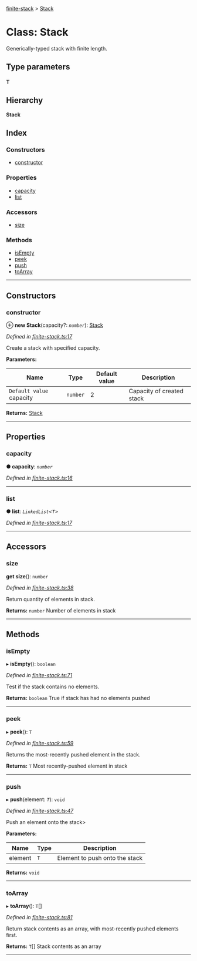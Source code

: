 [finite-stack](../README.md) > [Stack](../classes/stack.md)

# Class: Stack

Generically-typed stack with finite length.

## Type parameters
#### T 
## Hierarchy

**Stack**

## Index

### Constructors

* [constructor](stack.md#constructor)

### Properties

* [capacity](stack.md#capacity)
* [list](stack.md#list)

### Accessors

* [size](stack.md#size)

### Methods

* [isEmpty](stack.md#isempty)
* [peek](stack.md#peek)
* [push](stack.md#push)
* [toArray](stack.md#toarray)

---

## Constructors

<a id="constructor"></a>

###  constructor

⊕ **new Stack**(capacity?: *`number`*): [Stack](stack.md)

*Defined in [finite-stack.ts:17](https://github.com/strong-roots-capital/finite-stack/blob/e3ca9fe/src/finite-stack.ts#L17)*

Create a stack with specified capacity.

**Parameters:**

| Name | Type | Default value | Description |
| ------ | ------ | ------ | ------ |
| `Default value` capacity | `number` | 2 |  Capacity of created stack |

**Returns:** [Stack](stack.md)

___

## Properties

<a id="capacity"></a>

###  capacity

**● capacity**: *`number`*

*Defined in [finite-stack.ts:16](https://github.com/strong-roots-capital/finite-stack/blob/e3ca9fe/src/finite-stack.ts#L16)*

___
<a id="list"></a>

###  list

**● list**: *`LinkedList`<`T`>*

*Defined in [finite-stack.ts:17](https://github.com/strong-roots-capital/finite-stack/blob/e3ca9fe/src/finite-stack.ts#L17)*

___

## Accessors

<a id="size"></a>

###  size

**get size**(): `number`

*Defined in [finite-stack.ts:38](https://github.com/strong-roots-capital/finite-stack/blob/e3ca9fe/src/finite-stack.ts#L38)*

Return quantity of elements in stack.

**Returns:** `number`
Number of elements in stack

___

## Methods

<a id="isempty"></a>

###  isEmpty

▸ **isEmpty**(): `boolean`

*Defined in [finite-stack.ts:71](https://github.com/strong-roots-capital/finite-stack/blob/e3ca9fe/src/finite-stack.ts#L71)*

Test if the stack contains no elements.

**Returns:** `boolean`
True if stack has had no elements pushed

___
<a id="peek"></a>

###  peek

▸ **peek**(): `T`

*Defined in [finite-stack.ts:59](https://github.com/strong-roots-capital/finite-stack/blob/e3ca9fe/src/finite-stack.ts#L59)*

Returns the most-recently pushed element in the stack.

**Returns:** `T`
Most recently-pushed element in stack

___
<a id="push"></a>

###  push

▸ **push**(element: *`T`*): `void`

*Defined in [finite-stack.ts:47](https://github.com/strong-roots-capital/finite-stack/blob/e3ca9fe/src/finite-stack.ts#L47)*

Push an element onto the stack>

**Parameters:**

| Name | Type | Description |
| ------ | ------ | ------ |
| element | `T` |  Element to push onto the stack |

**Returns:** `void`

___
<a id="toarray"></a>

###  toArray

▸ **toArray**(): `T`[]

*Defined in [finite-stack.ts:81](https://github.com/strong-roots-capital/finite-stack/blob/e3ca9fe/src/finite-stack.ts#L81)*

Return stack contents as an array, with most-recently pushed elements first.

**Returns:** `T`[]
Stack contents as an array

___

